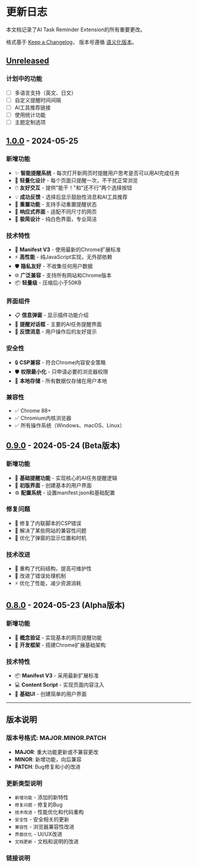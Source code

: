 # 更新日志

本文档记录了AI Task Reminder Extension的所有重要更改。

格式基于 [Keep a Changelog](https://keepachangelog.com/zh-CN/1.0.0/)，
版本号遵循 [语义化版本](https://semver.org/lang/zh-CN/)。

## [Unreleased]

### 计划中的功能
- [ ] 多语言支持（英文、日文）
- [ ] 自定义提醒时间间隔
- [ ] AI工具推荐链接
- [ ] 使用统计功能
- [ ] 主题定制选项

## [1.0.0] - 2024-05-25

### 新增功能
- ✨ **智能提醒系统** - 每次打开新网页时提醒用户思考是否可以用AI完成任务
- 🎯 **轻量化设计** - 每个页面只提醒一次，不干扰正常浏览
- 🖱️ **友好交互** - 提供"能干！"和"还不行"两个选择按钮
- 💡 **成功反馈** - 选择后显示鼓励性消息和AI工具推荐
- 🔄 **重置功能** - 支持手动重置提醒状态
- 📱 **响应式界面** - 适配不同尺寸的网页
- 🎨 **极简设计** - 纯白色界面，专业简洁

### 技术特性
- 🚀 **Manifest V3** - 使用最新的Chrome扩展标准
- ⚡ **高性能** - 纯JavaScript实现，无外部依赖
- 🛡️ **隐私友好** - 不收集任何用户数据
- 🌐 **广泛兼容** - 支持所有网站和Chrome版本
- 📦 **轻量级** - 压缩后小于50KB

### 界面组件
- 📋 **信息弹窗** - 显示插件功能介绍
- 🎯 **提醒对话框** - 主要的AI任务提醒界面
- 💬 **反馈消息** - 用户操作后的友好提示

### 安全性
- 🔒 **CSP兼容** - 符合Chrome内容安全策略
- 🛡️ **权限最小化** - 只申请必要的浏览器权限
- 🔐 **本地存储** - 所有数据仅存储在用户本地

### 兼容性
- ✅ Chrome 88+
- ✅ Chromium内核浏览器
- ✅ 所有操作系统（Windows、macOS、Linux）

## [0.9.0] - 2024-05-24 (Beta版本)

### 新增功能
- 🧪 **基础提醒功能** - 实现核心的AI任务提醒逻辑
- 🎨 **初版界面** - 创建基本的用户界面
- ⚙️ **配置系统** - 设置manifest.json和基础配置

### 修复问题
- 🐛 修复了内联脚本的CSP错误
- 🔧 解决了某些网站的兼容性问题
- 🎯 优化了弹窗的显示位置和时机

### 技术改进
- 📝 重构了代码结构，提高可维护性
- 🔄 改进了错误处理机制
- ⚡ 优化了性能，减少资源消耗

## [0.8.0] - 2024-05-23 (Alpha版本)

### 新增功能
- 🎯 **概念验证** - 实现基本的网页提醒功能
- 🔧 **开发框架** - 搭建Chrome扩展基础架构

### 技术特性
- 📦 **Manifest V3** - 采用最新扩展标准
- 💻 **Content Script** - 实现页面内容注入
- 🎨 **基础UI** - 创建简单的用户界面

---

## 版本说明

### 版本号格式: MAJOR.MINOR.PATCH

- **MAJOR**: 重大功能更新或不兼容更改
- **MINOR**: 新增功能，向后兼容
- **PATCH**: Bug修复和小的改进

### 更新类型说明

- `新增功能` - 添加的新特性
- `修复问题` - 修复的Bug
- `技术改进` - 性能优化和代码重构
- `安全性` - 安全相关的更新
- `兼容性` - 浏览器兼容性改进
- `界面优化` - UI/UX改进
- `文档更新` - 文档和说明的改进

### 链接说明

[Unreleased]: https://github.com/[username]/ai-task-reminder-extension/compare/v1.0.0...HEAD
[1.0.0]: https://github.com/[username]/ai-task-reminder-extension/compare/v0.9.0...v1.0.0
[0.9.0]: https://github.com/[username]/ai-task-reminder-extension/compare/v0.8.0...v0.9.0
[0.8.0]: https://github.com/[username]/ai-task-reminder-extension/releases/tag/v0.8.0
